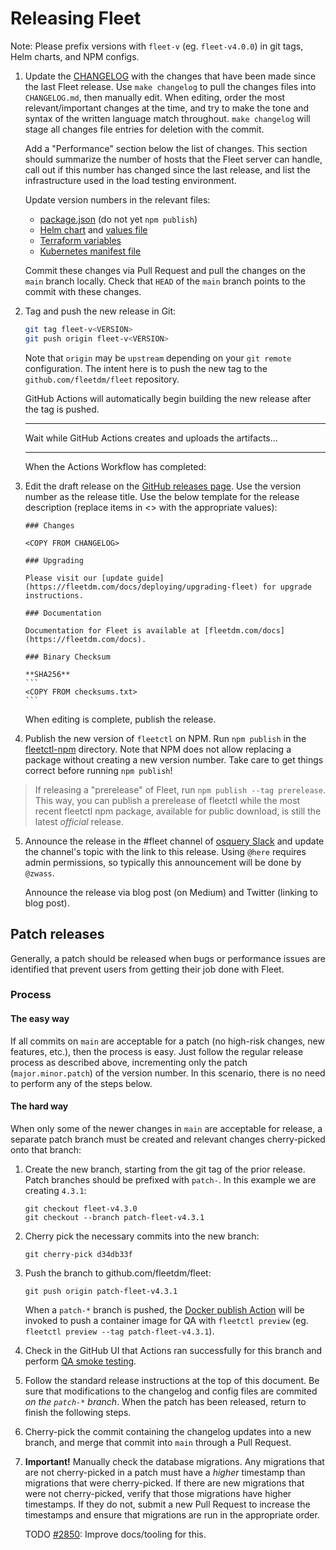 # Releasing Fleet

Note: Please prefix versions with `fleet-v` (eg. `fleet-v4.0.0`) in git tags, Helm charts, and NPM configs.

1. Update the [CHANGELOG](https://github.com/fleetdm/fleet/blob/main/CHANGELOG.md) with the changes that have been made since the last
   Fleet release. Use `make changelog` to pull the changes files into `CHANGELOG.md`, then manually
   edit. When editing, order the most relevant/important changes at the time, and try to make the
   tone and syntax of the written language match throughout. `make changelog` will stage all changes
   file entries for deletion with the commit.

   Add a "Performance" section below the list of changes. This section should summarize the number of
   hosts that the Fleet server can handle, call out if this number has
   changed since the last release, and list the infrastructure used in the load testing environment.

   Update version numbers in the relevant files:

   - [package.json](https://github.com/fleetdm/fleet/blob/main/tools/fleetctl-npm/package.json) (do not yet `npm publish`)
   - [Helm chart](https://github.com/fleetdm/fleet/blob/main/charts/fleet/Chart.yaml) and [values file](https://github.com/fleetdm/fleet/blob/main/charts/fleet/values.yaml)
   - [Terraform variables](https://github.com/fleetdm/fleet/blob/main/infrastructure/dogfood/terraform/aws/variables.tf)
   - [Kubernetes manifest file](https://fleetdm.com/docs/deploying/server-installation#deploying-fleet-on-kubernetes)

   Commit these changes via Pull Request and pull the changes on the `main` branch locally. Check that
   `HEAD` of the `main` branch points to the commit with these changes.

2. Tag and push the new release in Git:

   ```sh
   git tag fleet-v<VERSION>
   git push origin fleet-v<VERSION>
   ```

   Note that `origin` may be `upstream` depending on your `git remote` configuration. The intent here
   is to push the new tag to the `github.com/fleetdm/fleet` repository.

   GitHub Actions will automatically begin building the new release after the tag is pushed.

   ---

   Wait while GitHub Actions creates and uploads the artifacts...

   ---

   When the Actions Workflow has completed:

3. Edit the draft release on the [GitHub releases page](https://github.com/fleetdm/fleet/releases).
   Use the version number as the release title. Use the below template for the release description
   (replace items in <> with the appropriate values):

   ````
   ### Changes

   <COPY FROM CHANGELOG>

   ### Upgrading

   Please visit our [update guide](https://fleetdm.com/docs/deploying/upgrading-fleet) for upgrade instructions.

   ### Documentation

   Documentation for Fleet is available at [fleetdm.com/docs](https://fleetdm.com/docs).

   ### Binary Checksum

   **SHA256**
   ```
   <COPY FROM checksums.txt>
   ```
   ````

   When editing is complete, publish the release.

4. Publish the new version of `fleetctl` on NPM. Run `npm publish` in the
   [fleetctl-npm](https://github.com/fleetdm/fleet/tree/main/tools/fleetctl-npm) directory. Note that NPM does not allow replacing a
   package without creating a new version number. Take care to get things correct before running
   `npm publish`!

> If releasing a "prerelease" of Fleet, run `npm publish --tag prerelease`. This way, you can
> publish a prerelease of fleetctl while the most recent fleetctl npm package, available for public
> download, is still the latest _official_ release.

5. Announce the release in the #fleet channel of [osquery
   Slack](https://fleetdm.com/slack) and
   update the channel's topic with the link to this release. Using `@here` requires admin
   permissions, so typically this announcement will be done by `@zwass`.

   Announce the release via blog post (on Medium) and Twitter (linking to blog post).

## Patch releases

Generally, a patch should be released when bugs or performance issues are identified that prevent
users from getting their job done with Fleet.

### Process

#### The easy way

If all commits on `main` are acceptable for a patch (no high-risk changes, new features, etc.), then
the process is easy. Just follow the regular release process as described above, incrementing
only the patch (`major.minor.patch`) of the version number. In this scenario, there is no need to
perform any of the steps below.

#### The hard way

When only some of the newer changes in `main` are acceptable for release, a separate patch branch
must be created and relevant changes cherry-picked onto that branch:

1. Create the new branch, starting from the git tag of the prior release. Patch branches should be
   prefixed with `patch-`. In this example we are creating `4.3.1`:

   ```
   git checkout fleet-v4.3.0
   git checkout --branch patch-fleet-v4.3.1
   ```

2. Cherry pick the necessary commits into the new branch:

   ```
   git cherry-pick d34db33f
   ```

3. Push the branch to github.com/fleetdm/fleet:

   ```
   git push origin patch-fleet-v4.3.1
   ```

   When a `patch-*` branch is pushed, the [Docker publish
   Action](https://github.com/fleetdm/fleet/actions/workflows/goreleaser-snapshot-fleet.yaml) will
   be invoked to push a container image for QA with `fleetctl preview` (eg. `fleetctl preview --tag patch-fleet-v4.3.1`).

4. Check in the GitHub UI that Actions ran successfully for this branch and perform [QA smoke
   testing](https://github.com/fleetdm/fleet/blob/main/.github/ISSUE_TEMPLATE/smoke-tests.md).

5. Follow the standard release instructions at the top of this document. Be sure that modifications
   to the changelog and config files are commited _on the `patch-*` branch_. When the patch has been
   released, return to finish the following steps.

6. Cherry-pick the commit containing the changelog updates into a new branch, and merge that commit
   into `main` through a Pull Request.

7. **Important!** Manually check the database migrations. Any migrations that are not cherry-picked in a
   patch must have a _higher_ timestamp than migrations that were cherry-picked. If there
   are new migrations that were not cherry-picked, verify that those migrations have higher
   timestamps. If they do not, submit a new Pull Request to increase the timestamps and ensure that
   migrations are run in the appropriate order.

   TODO [#2850](https://github.com/fleetdm/fleet/issues/2850): Improve docs/tooling for this.

<meta name="pageOrderInSection" value="500">
